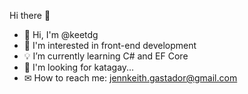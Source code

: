 Hi there 👋

- 👋 Hi, I'm @keetdg
- 👀 I'm interested in front-end development
- 💡 I’m currently learning C# and EF Core
- 🍻 I'm looking for katagay...
- ✉ How to reach me:  <a href="https://mail.google.com/mail/u/0/?tab=rm&ogbl#inbox">jennkeith.gastador@gmail.com</a>   

